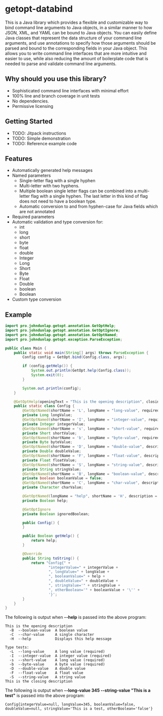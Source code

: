 # getopt-databind
This is a Java library which provides a flexible and customizable way to bind command line arguments to Java objects, in a similar manner to how JSON, XML, and YAML can be bound to Java objects. You can easily define Java classes that represent the data structure of your command line arguments, and use annotations to specify how those arguments should be parsed and bound to the corresponding fields in your Java object. This allows you to write command line interfaces that are more intuitive and easier to use, while also reducing the amount of boilerplate code that is needed to parse and validate command line arguments.

## Why should you use this library?
* Sophisticated command line interfaces with minimal effort
* 100% line and branch coverage in unit tests
* No dependencies.
* Permissive licensing

## Getting Started
* TODO: Jitpack instructions
* TODO: Simple demonstration
* TODO: Reference example code

## Features
* Automatically generated help messages
* Named parameters
   * Single-letter flag with a single hyphen
   * Multi-letter with two hyphens.
   * Multiple boolean single letter flags can be combined into a multi-letter flag with a single hyphen. The last letter in this kind of flag does not need to have a boolean type.
   * Automatic conversion to and from hyphen-case for Java fields which are not annotated
* Required parameters
* Automatic validation and type conversion for:
  * int
  * long
  * short
  * byte
  * float
  * double
  * Integer
  * Long
  * Short
  * Byte
  * Float
  * Double
  * boolean
  * Boolean
* Custom type conversion

## Example
```java
import pro.johndunlap.getopt.annotation.GetOptHelp;
import pro.johndunlap.getopt.annotation.GetOptIgnore;
import pro.johndunlap.getopt.annotation.GetOptNamed;
import pro.johndunlap.getopt.exception.ParseException;

public class Main {
    public static void main(String[] args) throws ParseException {
        Config config = GetOpt.bind(Config.class, args);

        if (config.getHelp()) {
            System.out.println(GetOpt.help(Config.class));
            System.exit(0);
        }

        System.out.println(config);
    }

    @GetOptHelp(openingText = "This is the opening description", closingText = "This is the closing description")
    public static class Config {
        @GetOptNamed(shortName = 'L', longName = "long-value", required = true, description = "A long value", category = "Type tests")
        private Long longValue;
        @GetOptNamed(shortName = 'I', longName = "integer-value", required = true, description = "A integer value", category = "Type tests")
        private Integer integerValue;
        @GetOptNamed(shortName = 's', longName = "short-value", required = true, description = "A short value", category = "Type tests")
        private Short shortValue;
        @GetOptNamed(shortName = 'b', longName = "byte-value", required = true, description = "A byte value", category = "Type tests")
        private Byte byteValue;
        @GetOptNamed(shortName = 'D', longName = "double-value", description = "A double value", category = "Type tests")
        private Double doubleValue;
        @GetOptNamed(shortName = 'F', longName = "float-value", description = "A float value", category = "Type tests")
        private Float floatValue;
        @GetOptNamed(shortName = 'S', longName = "string-value", description = "A string value", category = "Type tests")
        private String stringValue;
        @GetOptNamed(shortName = 'B', longName = "boolean-value", description = "A boolean value")
        private boolean booleanValue = false;
        @GetOptNamed(shortName = 'C', longName = "char-value", description = "A single character")
        private Character charValue;

        @GetOptNamed(longName = "help", shortName = 'H', description = "Displays this help message")
        private Boolean help;

        @GetOptIgnore
        private Boolean ignoredBoolean;

        public Config() {
        }

        public Boolean getHelp() {
            return help;
        }

        @Override
        public String toString() {
            return "Config{" +
                    "integerValue=" + integerValue +
                    ", longValue=" + longValue +
                    ", booleanValue=" + help +
                    ", doubleValue=" + doubleValue +
                    ", stringValue='" + stringValue +
                    ", otherBoolean='" + booleanValue + '\'' +
                    '}';
        }
    }
}
```

The following is output when **--help** is passed into the above program:
```text
This is the opening description
  -B  --boolean-value  A boolean value
  -C  --char-value     A single character
  -H  --help           Displays this help message

Type tests:
  -L  --long-value     A long value (required)
  -I  --integer-value  A integer value (required)
  -s  --short-value    A long value (required)
  -b  --byte-value     A byte value (required)
  -D  --double-value   A double value
  -F  --float-value    A float value
  -S  --string-value   A string value
This is the closing description
```

The following is output when **--long-value 345 --string-value "This is a test"** is passed into the above program:
```text
Config{integerValue=null, longValue=345, booleanValue=false, doubleValue=null, stringValue='This is a test, otherBoolean='false'}
```

